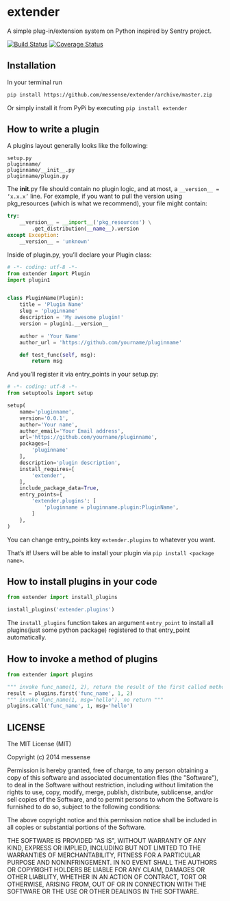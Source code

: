 extender
========
A simple plug-in/extension system on Python inspired by Sentry project.

[![Build Status](https://travis-ci.org/messense/extender.svg)](https://travis-ci.org/messense/extender)
[![Coverage Status](https://coveralls.io/repos/messense/extender/badge.png)](https://coveralls.io/r/messense/extender)

## Installation
In your terminal run

```bash
pip install https://github.com/messense/extender/archive/master.zip
```

Or simply install it from PyPi by executing `pip install extender`

## How to write a plugin

A plugins layout generally looks like the following:

    setup.py
    pluginname/
    pluginname/__init__.py
    pluginname/plugin.py

The __init__.py file should contain no plugin logic, and at most, a `__version__ = ‘x.x.x’` line.
For example, if you want to pull the version using pkg_resources (which is what we recommend), your file might contain:

```python
try:
    __version__ = __import__('pkg_resources') \
        .get_distribution(__name__).version
except Exception:
    __version__ = 'unknown'
```

Inside of plugin.py, you’ll declare your Plugin class:

```python
# -*- coding: utf-8 -*-
from extender import Plugin
import plugin1


class PluginName(Plugin):
    title = 'Plugin Name'
    slug = 'pluginname'
    description = 'My awesome plugin!'
    version = plugin1.__version__

    author = 'Your Name'
    author_url = 'https://github.com/yourname/pluginname'

    def test_func(self, msg):
        return msg
```

And you’ll register it via entry_points in your setup.py:

```python
# -*- coding: utf-8 -*-
from setuptools import setup

setup(
    name='pluginname',
    version='0.0.1',
    author='Your name',
    author_email='Your Email address',
    url='https://github.com/yourname/pluginname',
    packages=[
        'pluginname'
    ],
    description='plugin description',
    install_requires=[
        'extender',
    ],
    include_package_data=True,
    entry_points={
        'extender.plugins': [
            'pluginname = pluginname.plugin:PluginName',
        ]
    },
)
```

You can change entry_points key `extender.plugins` to whatever you want.

That’s it! Users will be able to install your plugin via `pip install <package name>`.

## How to install plugins in your code

```python
from extender import install_plugins

install_plugins('extender.plugins')
```

The `install_plugins` function takes an argument `entry_point` to install all plugins(just some python package)
registered to that entry_point automatically.

## How to invoke a method of plugins

```python
from extender import plugins

""" invoke func_name(1, 2), return the result of the first called method """
result = plugins.first('func_name', 1, 2)
""" invoke func_name(1, msg='hello'), no return """
plugins.call('func_name', 1, msg='hello')
```

## LICENSE

The MIT License (MIT)

Copyright (c) 2014 messense

Permission is hereby granted, free of charge, to any person obtaining a copy
of this software and associated documentation files (the "Software"), to deal
in the Software without restriction, including without limitation the rights
to use, copy, modify, merge, publish, distribute, sublicense, and/or sell
copies of the Software, and to permit persons to whom the Software is
furnished to do so, subject to the following conditions:

The above copyright notice and this permission notice shall be included in all
copies or substantial portions of the Software.

THE SOFTWARE IS PROVIDED "AS IS", WITHOUT WARRANTY OF ANY KIND, EXPRESS OR
IMPLIED, INCLUDING BUT NOT LIMITED TO THE WARRANTIES OF MERCHANTABILITY,
FITNESS FOR A PARTICULAR PURPOSE AND NONINFRINGEMENT. IN NO EVENT SHALL THE
AUTHORS OR COPYRIGHT HOLDERS BE LIABLE FOR ANY CLAIM, DAMAGES OR OTHER
LIABILITY, WHETHER IN AN ACTION OF CONTRACT, TORT OR OTHERWISE, ARISING FROM,
OUT OF OR IN CONNECTION WITH THE SOFTWARE OR THE USE OR OTHER DEALINGS IN THE
SOFTWARE.
